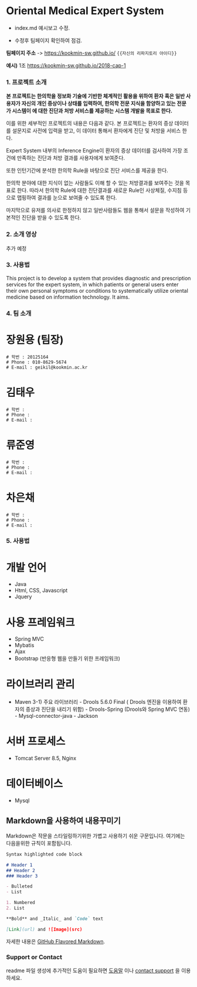 # Oriental Medical Expert System

- index.md 예시보고 수정.

- 수정후 팀페이지 확인하여 점검.

**팀페이지 주소** -> https://kookmin-sw.github.io/ `{{자신의 리파지토리 아이디}}`

**예시)** 1조  https://kookmin-sw.github.io/2018-cap-1

### 1. 프로젝트 소개

 **본 프로젝트는 한의학을 정보화 기술에 기반한 체계적인 활용을 위하여 환자 혹은 일반 사용자가 자신의 개인 증상이나 상태를 입력하여, 한의학 전문 지식을 함양하고 있는 전문가 시스템이 에 대한 진단과 처방 서비스를 제공하는 시스템 개발을 목표로 한다.**

 이를 위한 세부적인 프로젝트의 내용은 다음과 같다.
 본 프로젝트는 환자의 증상 데이터를 설문지로 사전에 입력을 받고, 이 데이터 통해서
 환자에게 진단 및 처방을 서비스 한다.
	
 Expert System 내부의 Inference Engine이 환자의 증상 데이터를 검사하여 가장 조건에 만족하는
 진단과 처방 결과를 사용자에게 보여준다.

 또한 인턴기간에 분석한 한의학 Rule을 바탕으로 진단 서비스를 제공을 한다. 

 한의학 분야에 대한 지식이 없는 사람들도 이해 할 수 있는 처방결과를 보여주는 것을 목표로 한다. 따라서 한의학 Rule에 대한 진단결과를 새로운 Rule인 사상체질, 수지침 등으로 맵핑하여 결과를 눈으로 보여줄 수 있도록 한다.

 마지막으로 유저를 의사로 한정하지 않고 일반사람들도 웹을 통해서 설문을 작성하여 기본적인
 진단을 받을 수 있도록 한다.

### 2. 소개 영상

추가 예정

### 3. 사용법

This project is to develop a system that provides diagnostic and prescription services for the expert system, in which patients or general users enter their own personal symptoms or conditions to systematically utilize oriental medicine based on information technology. It aims.


### 4. 팀 소개

# 장원용 (팀장)
```
# 학번 : 20125164
# Phone : 010-8629-5674
# E-mail : geikil@kookmin.ac.kr
```
# 김태우
```
# 학번 : 
# Phone : 
# E-mail : 
```
# 류준영
```
# 학번 : 
# Phone : 
# E-mail : 
```
# 차은채
```
# 학번 : 
# Phone : 
# E-mail : 
```
### 5. 사용법

# 개발 언어
   - Java
   - Html, CSS, Javascript 
   - Jquery
# 사용 프레임워크
   - Spring MVC
   - Mybatis   	    
   - Ajax
   - Bootstrap (반응형 웹을 만들기 위한 프레임워크)
# 라이브러리 관리
   - Maven 
   3-1) 주요 라이브러리
    - Drools 5.6.0 Final ( Drools 엔진을 이용하여 환자의 증상과 진단을 내리기 위함)
    - Drools-Spring (Drools와 Spring MVC 연동)
    - Mysql-connector-java
    - Jackson
# 서버 프로세스
  - Tomcat Server 8.5, Nginx 
# 데이터베이스
  - Mysql


## Markdown을 사용하여 내용꾸미기

Markdown은 작문을 스타일링하기위한 가볍고 사용하기 쉬운 구문입니다. 여기에는 다음을위한 규칙이 포함됩니다.

```markdown
Syntax highlighted code block

# Header 1
## Header 2
### Header 3

- Bulleted
- List

1. Numbered
2. List

**Bold** and _Italic_ and `Code` text

[Link](url) and ![Image](src)
```

자세한 내용은 [GitHub Flavored Markdown](https://guides.github.com/features/mastering-markdown/).

### Support or Contact

readme 파일 생성에 추가적인 도움이 필요하면 [도움말](https://help.github.com/articles/about-readmes/) 이나 [contact support](https://github.com/contact) 을 이용하세요.
